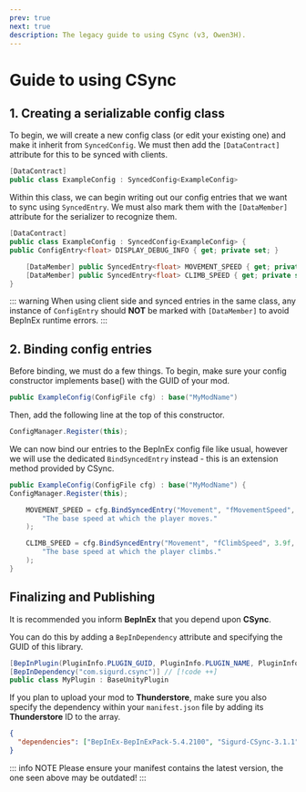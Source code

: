 ```yaml
---
prev: true
next: true
description: The legacy guide to using CSync (v3, Owen3H).
---
```


# Guide to using CSync

## 1. Creating a serializable config class

To begin, we will create a new config class (or edit your existing one) and make it inherit from `SyncedConfig`.
We must then add the `[DataContract]` attribute for this to be synced with clients.

```csharp
[DataContract]
public class ExampleConfig : SyncedConfig<ExampleConfig>
```

Within this class, we can begin writing out our config entries that we want to sync using `SyncedEntry`.
We must also mark them with the `[DataMember]` attribute for the serializer to recognize them.

```csharp
[DataContract]
public class ExampleConfig : SyncedConfig<ExampleConfig> {
public ConfigEntry<float> DISPLAY_DEBUG_INFO { get; private set; }

    [DataMember] public SyncedEntry<float> MOVEMENT_SPEED { get; private set; }
    [DataMember] public SyncedEntry<float> CLIMB_SPEED { get; private set; }
}
```

::: warning
When using client side and synced entries in the same class, any instance of `ConfigEntry` should **NOT** be marked with `[DataMember]` to avoid BepInEx runtime errors.
:::

## 2. Binding config entries

Before binding, we must do a few things.
To begin, make sure your config constructor implements base() with the GUID of your mod.

```csharp
public ExampleConfig(ConfigFile cfg) : base("MyModName")
```

Then, add the following line at the top of this constructor.
```csharp
ConfigManager.Register(this);
```

We can now bind our entries to the BepInEx config file like usual, however we will use the dedicated `BindSyncedEntry`
instead - this is an extension method provided by CSync.

```csharp
public ExampleConfig(ConfigFile cfg) : base("MyModName") {
ConfigManager.Register(this);

    MOVEMENT_SPEED = cfg.BindSyncedEntry("Movement", "fMovementSpeed", 4.1f,
        "The base speed at which the player moves."
    );

    CLIMB_SPEED = cfg.BindSyncedEntry("Movement", "fClimbSpeed", 3.9f,
        "The base speed at which the player climbs."
    );
}
```

## Finalizing and Publishing

It is recommended you inform **BepInEx** that you depend upon **CSync**.

You can do this by adding a `BepInDependency` attribute and specifying the GUID of this library. 

```cs
[BepInPlugin(PluginInfo.PLUGIN_GUID, PluginInfo.PLUGIN_NAME, PluginInfo.PLUGIN_VERSION)]
[BepInDependency("com.sigurd.csync")] // [!code ++]
public class MyPlugin : BaseUnityPlugin
```

If you plan to upload your mod to **Thunderstore**, make sure you also specify the dependency within your 
`manifest.json` file by adding its **Thunderstore** ID to the array.
```json
{
  "dependencies": ["BepInEx-BepInExPack-5.4.2100", "Sigurd-CSync-3.1.1"] // [!code focus]
}
```

::: info NOTE
Please ensure your manifest contains the latest version, the one seen above may be outdated!
:::